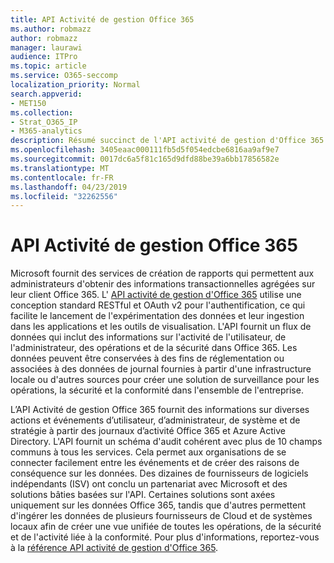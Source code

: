 ```yaml
---
title: API Activité de gestion Office 365
ms.author: robmazz
author: robmazz
manager: laurawi
audience: ITPro
ms.topic: article
ms.service: O365-seccomp
localization_priority: Normal
search.appverid:
- MET150
ms.collection:
- Strat_O365_IP
- M365-analytics
description: Résumé succinct de l'API activité de gestion d'Office 365.
ms.openlocfilehash: 3405eaac000111fb5d5f054edcbe6816aa9af9e7
ms.sourcegitcommit: 0017dc6a5f81c165d9dfd88be39a6bb17856582e
ms.translationtype: MT
ms.contentlocale: fr-FR
ms.lasthandoff: 04/23/2019
ms.locfileid: "32262556"
---
```

# <a name="office-365-management-activity-api"></a>API Activité de gestion Office 365
Microsoft fournit des services de création de rapports qui permettent aux administrateurs d'obtenir des informations transactionnelles agrégées sur leur client Office 365. L' [API activité de gestion d'Office 365](https://docs.microsoft.com/office/office-365-management-api/office-365-management-apis-overview) utilise une conception standard RESTful et OAuth v2 pour l'authentification, ce qui facilite le lancement de l'expérimentation des données et leur ingestion dans les applications et les outils de visualisation. L'API fournit un flux de données qui inclut des informations sur l'activité de l'utilisateur, de l'administrateur, des opérations et de la sécurité dans Office 365. Les données peuvent être conservées à des fins de réglementation ou associées à des données de journal fournies à partir d'une infrastructure locale ou d'autres sources pour créer une solution de surveillance pour les opérations, la sécurité et la conformité dans l'ensemble de l'entreprise.

L’API Activité de gestion Office 365 fournit des informations sur diverses actions et événements d’utilisateur, d’administrateur, de système et de stratégie à partir des journaux d’activité Office 365 et Azure Active Directory. L'API fournit un schéma d'audit cohérent avec plus de 10 champs communs à tous les services. Cela permet aux organisations de se connecter facilement entre les événements et de créer des raisons de conséquence sur les données. Des dizaines de fournisseurs de logiciels indépendants (ISV) ont conclu un partenariat avec Microsoft et des solutions bâties basées sur l'API. Certaines solutions sont axées uniquement sur les données Office 365, tandis que d'autres permettent d'ingérer les données de plusieurs fournisseurs de Cloud et de systèmes locaux afin de créer une vue unifiée de toutes les opérations, de la sécurité et de l'activité liée à la conformité. Pour plus d'informations, reportez-vous à la [référence API activité de gestion d'Office 365](https://docs.microsoft.com/office/office-365-management-api/office-365-management-activity-api-reference).
